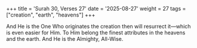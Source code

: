 +++
title = 'Surah 30, Verses 27'
date = '2025-08-27'
weight = 27
tags = ["creation", "earth", "heavens"]
+++

And He is the One Who originates the creation then will resurrect it—which is even easier for Him. To Him belong the finest attributes in the heavens and the earth. And He is the Almighty, All-Wise.